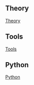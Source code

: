 
## Theory
[Theory](./theory/theory.md)

## Tools
[Tools](./tools/tools.md)

## Python
[Python](./python/python.md)
